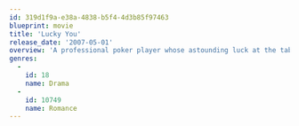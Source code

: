 ```yaml
---
id: 319d1f9a-e38a-4838-b5f4-4d3b85f97463
blueprint: movie
title: 'Lucky You'
release_date: '2007-05-01'
overview: 'A professional poker player whose astounding luck at the table fails to translate into his lonesome love life attempts to win the World Series of Poker while simultaneously earning the affections of a beautiful Las Vegas singer.'
genres:
  -
    id: 18
    name: Drama
  -
    id: 10749
    name: Romance
---
```

